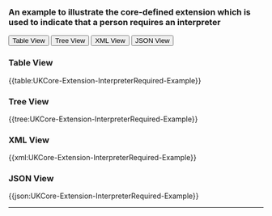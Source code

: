 ### An example to illustrate the core-defined extension which is used to indicate that a person requires an interpreter

<div class="tab">
 <button class="tablinks active" onclick="openTab(event, 'Table View')">Table View</button>
<button class="tablinks" onclick="openTab(event, 'Tree View')">Tree View</button>
  <button class="tablinks" onclick="openTab(event, 'XML View')">XML View</button>
  <button class="tablinks" onclick="openTab(event, 'JSON View')">JSON View</button>
</div>

<div id="Table View" class="tabcontent" style="display:block">
  <h3>Table View</h3>
{{table:UKCore-Extension-InterpreterRequired-Example}}
</div>

<div id="Tree View" class="tabcontent">
  <h3>Tree View</h3>
{{tree:UKCore-Extension-InterpreterRequired-Example}}
</div>

<div id="XML View" class="tabcontent">
  <h3>XML View</h3>
{{xml:UKCore-Extension-InterpreterRequired-Example}}
</div>

<div id="JSON View" class="tabcontent">
  <h3>JSON View</h3>
{{json:UKCore-Extension-InterpreterRequired-Example}}
</div>

---